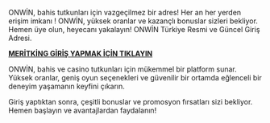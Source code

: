 ONWİN, bahis tutkunları için vazgeçilmez bir adres! Her an her yerden erişim imkanı ! ONWİN, yüksek oranlar ve kazançlı bonuslar sizleri bekliyor. Hemen üye olun, heyecanı yakalayın! ONWİN Türkiye Resmi ve Güncel Giriş Adresi.

<b><a href="https://tinyurl.com/yu52nthx" rel="nofollow">MERİTKİNG GİRİŞ YAPMAK İÇİN TIKLAYIN</a></b>

ONWİN, bahis ve casino tutkunları için mükemmel bir platform sunar. Yüksek oranlar, geniş oyun seçenekleri ve güvenilir bir ortamda eğlenceli bir deneyim yaşamanın keyfini çıkarın.

Giriş yaptıktan sonra, çeşitli bonuslar ve promosyon fırsatları sizi bekliyor. Hemen başlayın ve avantajlardan faydalanın!
